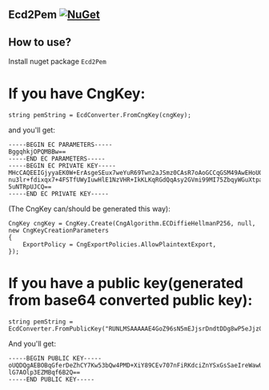 ## Ecd2Pem [![NuGet](https://img.shields.io/badge/nuget-1.0.0-blue.svg)](https://www.nuget.org/packages/Ecd2Pem)

## How to use?
Install nuget package `Ecd2Pem`

# If you have CngKey: 
```
string pemString = EcdConverter.FromCngKey(cngKey);
```
and you'll get: 
```
-----BEGIN EC PARAMETERS-----
BggqhkjOPQMBBw==
-----END EC PARAMETERS-----
-----BEGIN EC PRIVATE KEY-----
MHcCAQEEIGjyyaEK0W+ErAsgeSEux7weYuR69Twn2aJSmz0CAsR7oAoGCCqGSM49AwEHoUQDQgAE
nu3lr+fdixqx7+4FSTfUWyIuwHlE1NzVHR+IkKLKqRGdQqAsy2GVmi99MI75ZbqyWGuXtpacBHjz
5uNTRpUJCQ==
-----END EC PRIVATE KEY-----
```
(The CngKey can/should be generated this way):
```
CngKey cngKey = CngKey.Create(CngAlgorithm.ECDiffieHellmanP256, null, new CngKeyCreationParameters
{
    ExportPolicy = CngExportPolicies.AllowPlaintextExport, 
});
```

# If you have a public key(generated from base64 converted public key): 
```
string pemString = EcdConverter.FromPublicKey("RUNLMSAAAAAE4GoZ96sN5mEJjsrDndtDDg8wP5eJjz0IS/vTucWJEp1yJmdhLEaxJp4it5ZrBRBHvYWUbsA6WncRkwGp/oHZ")
```
And you'll get:
```
-----BEGIN PUBLIC KEY-----
oUQDQgAEBOBqGferDeZhCY7Kw53bQw4PMD+XiY89CEv707nFiRKdciZnYSxGsSaeIreWawUQR72F
lG7AOlp3EZMBqf6B2Q==
-----END PUBLIC KEY-----
```
